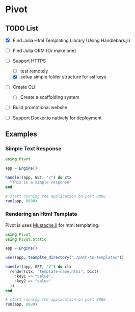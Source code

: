 # Pivot

## TODO List

- [x] Find Julia Html Templating Library (Using Handlebars.jl)
- [ ] Find Julia ORM (Or make one)
- [ ] Support HTTPS
  - [ ] test remotely
  - [x] setup simple folder structure for ssl keys
- [ ] Create CLI
  - [ ] Create a scaffolding system
- [ ] Build promotional website
- [ ] Support Docker.io natively for deployment


## Examples

### Simple Text Response
```julia
using Pivot

app = Engine()

handle!(app, GET, "/") do ctx
  "This is a simple response"
end

# start running the application on port 8080
run(app, 8080)
```

### Rendering an Html Template

Pivot is uses [Mustache.jl](https://github.com/jverzani/Mustache.jl) for html templating.

```julia
using Pivot
using Pivot.Static

app = Engine()

use!(app, teamplte_directory("./path-to-templates"))

handle!(app, GET, "/") do ctx
  render(ctx, "template-name.html", Dict(
    :key1 => "value",
    :key2 => "value"
  ))
end

# start running the application on port 8080
run(app, 8080)
```
